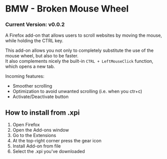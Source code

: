 # BMW - Broken Mouse Wheel
### Current Version: v0.0.2
A Firefox add-on that allows users to scroll websites by moving the mouse, while holding the CTRL key.

This add-on allows you not only to completely substitute the use of the mouse wheel, but also to be faster. <br>
It also complements nicely the built-in `CTRL + LeftMouseClick` function, which opens a new tab. 

Incoming features: <br>
- Smoother scrolling <br>
- Optimization to avoid unwanted scrolling (i.e. when you ctr+c) <br>
- Activate/Deactivate button

## How to install from .xpi
1. Open Firefox <br>
2. Open the  Add-ons window <br>
3. Go to the Extensions <br>
4. At the top-right corner press the gear icon <br>
5. Install Add-on from file
6. Select the .xpi you've downloaded
